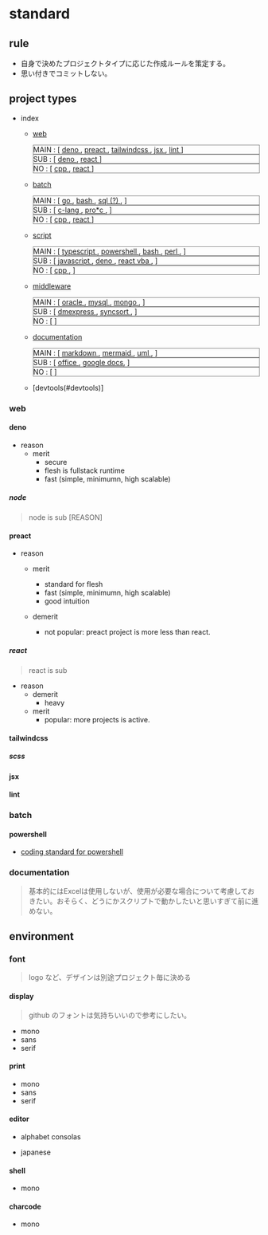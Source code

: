 # standard

## rule
  - 自身で決めたプロジェクトタイプに応じた作成ルールを策定する。
  - 思い付きでコミットしない。

## project types
- index
  - [web](#web) 
        <div style="border:1px solid gray;">
          <span>MAIN : </span>
          [
            <span><a href="#deno"        >deno         </a></span>,
            <span><a href="#preact"      >preact       </a></span>,
            <span><a href="#tailwindcss" >tailwindcss  </a></span>,
            <span><a href="#jsx"         >jsx          </a></span>,
            <span><a href="#lint"        >lint         </a></span>
          ]
        </div>
        <div style="border:1px solid gray;">
          <span>SUB : </span>
          [
            <span><a href="#node"        >deno        </a></span>,
            <span><a href="#react"       >react       </a></span>
          ]
        </div>
        <div style="border:1px solid gray;">
          <span>NO  : </span>
          [
            <span><a href="#cpp"         >cpp         </a></span>,
            <span><a href="#react"       >react       </a></span>
          ]
        </div> 

  - [batch](#batch)
       <div style="border:1px solid gray;">
          <span>MAIN : </span>
          [
            <span><a href="#go"          >go           </a></span>,
            <span><a href="#bash"        >bash         </a></span>,
            <span><a href="#sql"         >sql (?)      </a></span>,
          ]
        </div>
        <div style="border:1px solid gray;">
          <span>SUB : </span>
          [
            <span><a href="#c-lang"      >c-lang       </a></span>,
            <span><a href="#pro*c"       >pro*c        </a></span>,
          ]
        </div> 
        <div style="border:1px solid gray;">
          <span>NO  : </span>
          [
            <span><a href="#cpp"         >cpp         </a></span>,
            <span><a href="#react"       >react       </a></span>
          ]
        </div> 
                
  - [script](#script)
       <div style="border:1px solid gray;">
          <span>MAIN : </span>
          [
            <span><a href="#typescript"  >typescript   </a></span>,
            <span><a href="#powershell"  >powershell   </a></span>,
            <span><a href="#bash"        >bash         </a></span>,
            <span><a href="#perl"        >perl         </a></span>,
          ]
        </div>
        <div style="border:1px solid gray;">
          <span>SUB : </span>
          [
            <span><a href="#javascript"  >javascript   </a></span>,
            <span><a href="#node"        >deno        </a></span>,
            <span><a href="#csh"         >react       </a></span>
            <span><a href="#vba"         >vba        </a></span>,
          ]
        </div> 
        <div style="border:1px solid gray;">
          <span>NO  : </span>
          [
            <span><a href="#cpp"         >cpp         </a></span>,
          ]
        </div> 
  - [middleware](#middleware)
       <div style="border:1px solid gray;">
          <span>MAIN : </span>
          [
            <span><a href="#oracle"      >oracle      </a></span>,
            <span><a href="#mysql"       >mysql       </a></span>,
            <span><a href="#mongo"       >mongo       </a></span>,
          ]
        </div>
        <div style="border:1px solid gray;">
          <span>SUB : </span>
          [
            <span><a href="#dmexpress"   >dmexpress   </a></span>,
            <span><a href="#syncsort"    >syncsort   </a></span>,
          ]
        </div> 
        <div style="border:1px solid gray;">
          <span>NO  : </span>
          [
          ]
        </div> 
          
  - [documentation](#documentation)
       <div style="border:1px solid gray;">
          <span>MAIN : </span>
          [
            <span><a href="#markdown"    >markdown   </a></span>,
            <span><a href="#mermaid"     >mermaid   </a></span>,
            <span><a href="#uml"         >uml         </a></span>,
          ]
        </div>
        <div style="border:1px solid gray;">
          <span>SUB : </span>
          [
            <span><a href="#office"      >office     </a></span>,
            <span><a href="#google-docs" >google docs</a></span>,
          ]
        </div> 
        <div style="border:1px solid gray;">
          <span>NO  : </span>
          [
          ]
        </div> 
          
  - [devtools(#devtools)]
  
### web
#### deno
  * reason
    * merit
      - secure
      - flesh is fullstack runtime
      - fast (simple, minimumn, high scalable)

##### node
> node is sub
[REASON]

#### preact
  * reason
    * merit
      - standard for flesh
      - fast (simple, minimumn, high scalable)
      - good intuition

    * demerit
      - not popular: preact project is more less than react.

##### react
> react is sub
  * reason
    * demerit
      - heavy
    * merit
      - popular: more projects is active.

#### tailwindcss
##### scss
#### jsx
#### lint
### batch
#### powershell
  - [coding standard for powershell](pwsh/std)
### documentation
> 基本的にはExcelは使用しないが、使用が必要な場合について考慮しておきたい。おそらく、どうにかスクリプトで動かしたいと思いすぎて前に進めない。


## environment
### font
> logo など、デザインは別途プロジェクト毎に決める

#### display
> github のフォントは気持ちいいので参考にしたい。
  - mono
  - sans
  - serif  

#### print
  - mono
  - sans
  - serif  

#### editor
  - alphabet
    consolas
    
  - japanese
    

#### shell
  - mono
  
#### charcode
  - mono

